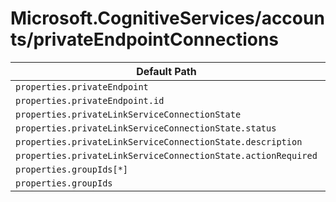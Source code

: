 # Microsoft.CognitiveServices/accounts/privateEndpointConnections

| Default Path | Alias |
|---|---|
| `properties.privateEndpoint` | `Microsoft.CognitiveServices/accounts/privateEndpointConnections/privateEndpoint` |
| `properties.privateEndpoint.id` | `Microsoft.CognitiveServices/accounts/privateEndpointConnections/privateEndpoint.id` |
| `properties.privateLinkServiceConnectionState` | `Microsoft.CognitiveServices/accounts/privateEndpointConnections/privateLinkServiceConnectionState` |
| `properties.privateLinkServiceConnectionState.status` | `Microsoft.CognitiveServices/accounts/privateEndpointConnections/privateLinkServiceConnectionState.status` |
| `properties.privateLinkServiceConnectionState.description` | `Microsoft.CognitiveServices/accounts/privateEndpointConnections/privateLinkServiceConnectionState.description` |
| `properties.privateLinkServiceConnectionState.actionRequired` | `Microsoft.CognitiveServices/accounts/privateEndpointConnections/privateLinkServiceConnectionState.actionRequired` |
| `properties.groupIds[*]` | `Microsoft.CognitiveServices/accounts/privateEndpointConnections/groupIds[*]` |
| `properties.groupIds` | `Microsoft.CognitiveServices/accounts/privateEndpointConnections/groupIds` |

